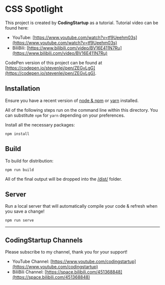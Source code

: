 # CSS Spotlight

This project is created by **CodingStartup** as a tutorial. Tutorial video can be found here:
- YouTube: [https://www.youtube.com/watch?v=tf9Ueehm03s](https://www.youtube.com/watch?v=tf9Ueehm03s)
- BiliBili: [https://www.bilibili.com/video/BV16E411N7Ru](https://www.bilibili.com/video/BV16E411N7Ru)

CodePen version of this project can be found at [https://codepen.io/stevenlei/pen/ZEGvLgG](https://codepen.io/stevenlei/pen/ZEGvLgG).

## Installation

Ensure you have a recent version of [node & npm](https://nodejs.org/en/download/) or [yarn](https://yarnpkg.com/en/docs/install) installed.

All of the following steps run on the command line within this directory. You can substitute `npm` for `yarn` depending on your preferences.

Install all the necessary packages:

```
npm install
```

## Build

To build for distribution:

```
npm run build
```

All of the final output will be dropped into the [/dist/](./dist) folder.

## Server

Run a local server that will automatically compile your code & refresh when you save a change!

```
npm run serve
```

---

## CodingStartup Channels

Please subscribe to my channel, thank you for your support!

- YouTube Channel: [https://www.youtube.com/codingstartup](https://www.youtube.com/codingstartup)
- BiliBili Channel: [https://space.bilibili.com/451368848](https://space.bilibili.com/451368848)